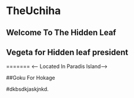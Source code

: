 # TheUchiha

## Welcome To The Hidden Leaf



## Vegeta for Hidden leaf president
=======
<-- Located In Paradis Island-->

##Goku For Hokage

#dkbsdkjaskjnkd.

